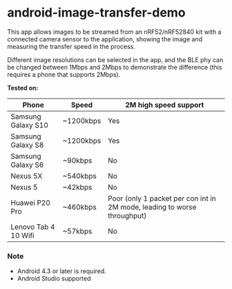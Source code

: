 # android-image-transfer-demo

This app allows images to be streamed from an nRF52/nRF52840 kit with a connected camera sensor to the application, showing the image and measuring the transfer speed in the process. 

Different image resolutions can be selected in the app, and the BLE phy can be changed between 1Mbps and 2Mbps to demonstrate the difference (this requires a phone that supports 2Mbps). 

**Tested on:** 
	
| Phone | Speed | 2M high speed support |
| ----- | ----- | ----- |
| Samsung Galaxy S10 | ~1200kbps | Yes |
| Samsung Galaxy S8 | ~1200kbps | Yes |
| Samsung Galaxy S6 | ~90kbps | No |
| Nexus 5X | ~540kbps | No |
| Nexus 5 | ~42kbps | No |
| Huawei P20 Pro | ~460kbps | Poor (only 1 packet per con int in 2M mode, leading to worse throughput) |
| Lenovo Tab 4 10 Wifi | ~57kbps | No |


### Note
- Android 4.3 or later is required.
- Android Studio supported 
